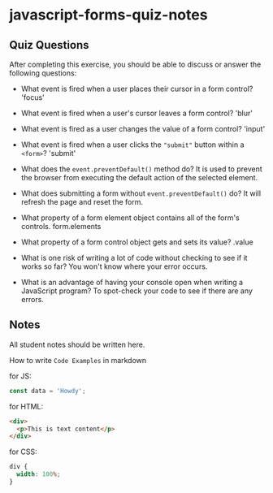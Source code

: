 # javascript-forms-quiz-notes

## Quiz Questions

After completing this exercise, you should be able to discuss or answer the following questions:

- What event is fired when a user places their cursor in a form control?
  'focus'

- What event is fired when a user's cursor leaves a form control?
  'blur'

- What event is fired as a user changes the value of a form control?
  'input'

- What event is fired when a user clicks the `"submit"` button within a `<form>`?
  'submit'

- What does the `event.preventDefault()` method do?
  It is used to prevent the browser from executing the default action of the selected element.

- What does submitting a form without `event.preventDefault()` do?
  It will refresh the page and reset the form.

- What property of a form element object contains all of the form's controls.
  form.elements

- What property of a form control object gets and sets its value?
  .value

- What is one risk of writing a lot of code without checking to see if it works so far?
  You won't know where your error occurs.

- What is an advantage of having your console open when writing a JavaScript program?
  To spot-check your code to see if there are any errors.

## Notes

All student notes should be written here.

How to write `Code Examples` in markdown

for JS:

```javascript
const data = 'Howdy';
```

for HTML:

```html
<div>
  <p>This is text content</p>
</div>
```

for CSS:

```css
div {
  width: 100%;
}
```
